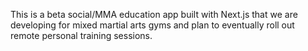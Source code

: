 This is a beta social/MMA education app built with Next.js that we are developing for mixed martial arts gyms and plan to eventually roll out remote personal training sessions.

